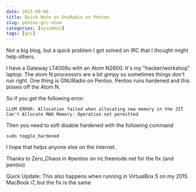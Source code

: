 ```yaml
---
date: 2015-09-06
title: Quick Note on GnuRadio on Pentoo
slug: pentoo-grc-atom
categories: [sysadmin]
tags: [grc]
---
```


Not a big blog, but a quick problem I got solved on IRC that I thought might help others.

I have a Gateway LT4009u with an Atom N2600. It's my "hacker/workshop" laptop. The atom N processors are a bit gimpy so sometimes things don't run right.
One thing is GNURadio on Pentoo. Pentoo runs hardened and this pisses off the Atom N.<!--more-->

So if you get the following error.

```
LLVM ERROR: Allocation failed when allocating new memory in the JIT
Can't Allocate RWX Memory: Operation not permitted
```

Then you need to soft disable hardened with the following command

```
sudo toggle_hardened
```

I hope that helps anyone else on the internet.

Thanks to Zero_Chaos in #pentoo on irc.freenode.net for the fix (and pentoo)

Quick Update: This also happens when running in VirtualBox 5 on my 2015 MacBook i7, but the fix is the same
